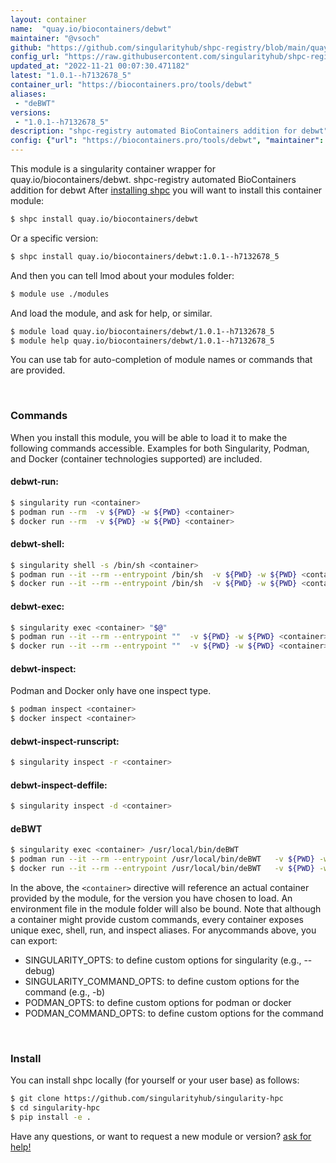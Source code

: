 ```yaml
---
layout: container
name:  "quay.io/biocontainers/debwt"
maintainer: "@vsoch"
github: "https://github.com/singularityhub/shpc-registry/blob/main/quay.io/biocontainers/debwt/container.yaml"
config_url: "https://raw.githubusercontent.com/singularityhub/shpc-registry/main/quay.io/biocontainers/debwt/container.yaml"
updated_at: "2022-11-21 00:07:30.471182"
latest: "1.0.1--h7132678_5"
container_url: "https://biocontainers.pro/tools/debwt"
aliases:
 - "deBWT"
versions:
 - "1.0.1--h7132678_5"
description: "shpc-registry automated BioContainers addition for debwt"
config: {"url": "https://biocontainers.pro/tools/debwt", "maintainer": "@vsoch", "description": "shpc-registry automated BioContainers addition for debwt", "latest": {"1.0.1--h7132678_5": "sha256:bae1b7a22194b702a6a9440f245664a5e6073edfc560c9deb81e457d16edfaf8"}, "tags": {"1.0.1--h7132678_5": "sha256:bae1b7a22194b702a6a9440f245664a5e6073edfc560c9deb81e457d16edfaf8"}, "docker": "quay.io/biocontainers/debwt", "aliases": {"deBWT": "/usr/local/bin/deBWT"}}
---
```


This module is a singularity container wrapper for quay.io/biocontainers/debwt.
shpc-registry automated BioContainers addition for debwt
After [installing shpc](#install) you will want to install this container module:


```bash
$ shpc install quay.io/biocontainers/debwt
```

Or a specific version:

```bash
$ shpc install quay.io/biocontainers/debwt:1.0.1--h7132678_5
```

And then you can tell lmod about your modules folder:

```bash
$ module use ./modules
```

And load the module, and ask for help, or similar.

```bash
$ module load quay.io/biocontainers/debwt/1.0.1--h7132678_5
$ module help quay.io/biocontainers/debwt/1.0.1--h7132678_5
```

You can use tab for auto-completion of module names or commands that are provided.

<br>

### Commands

When you install this module, you will be able to load it to make the following commands accessible.
Examples for both Singularity, Podman, and Docker (container technologies supported) are included.

#### debwt-run:

```bash
$ singularity run <container>
$ podman run --rm  -v ${PWD} -w ${PWD} <container>
$ docker run --rm  -v ${PWD} -w ${PWD} <container>
```

#### debwt-shell:

```bash
$ singularity shell -s /bin/sh <container>
$ podman run --it --rm --entrypoint /bin/sh  -v ${PWD} -w ${PWD} <container>
$ docker run --it --rm --entrypoint /bin/sh  -v ${PWD} -w ${PWD} <container>
```

#### debwt-exec:

```bash
$ singularity exec <container> "$@"
$ podman run --it --rm --entrypoint ""  -v ${PWD} -w ${PWD} <container> "$@"
$ docker run --it --rm --entrypoint ""  -v ${PWD} -w ${PWD} <container> "$@"
```

#### debwt-inspect:

Podman and Docker only have one inspect type.

```bash
$ podman inspect <container>
$ docker inspect <container>
```

#### debwt-inspect-runscript:

```bash
$ singularity inspect -r <container>
```

#### debwt-inspect-deffile:

```bash
$ singularity inspect -d <container>
```


#### deBWT

```bash
$ singularity exec <container> /usr/local/bin/deBWT
$ podman run --it --rm --entrypoint /usr/local/bin/deBWT   -v ${PWD} -w ${PWD} <container> -c " $@"
$ docker run --it --rm --entrypoint /usr/local/bin/deBWT   -v ${PWD} -w ${PWD} <container> -c " $@"
```



In the above, the `<container>` directive will reference an actual container provided
by the module, for the version you have chosen to load. An environment file in the
module folder will also be bound. Note that although a container
might provide custom commands, every container exposes unique exec, shell, run, and
inspect aliases. For anycommands above, you can export:

 - SINGULARITY_OPTS: to define custom options for singularity (e.g., --debug)
 - SINGULARITY_COMMAND_OPTS: to define custom options for the command (e.g., -b)
 - PODMAN_OPTS: to define custom options for podman or docker
 - PODMAN_COMMAND_OPTS: to define custom options for the command

<br>

### Install

You can install shpc locally (for yourself or your user base) as follows:

```bash
$ git clone https://github.com/singularityhub/singularity-hpc
$ cd singularity-hpc
$ pip install -e .
```

Have any questions, or want to request a new module or version? [ask for help!](https://github.com/singularityhub/singularity-hpc/issues)